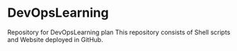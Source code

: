 # DevOpsLearning
Repository for DevOpsLearning plan
This repository consists of Shell scripts and Website deployed in GitHub.
